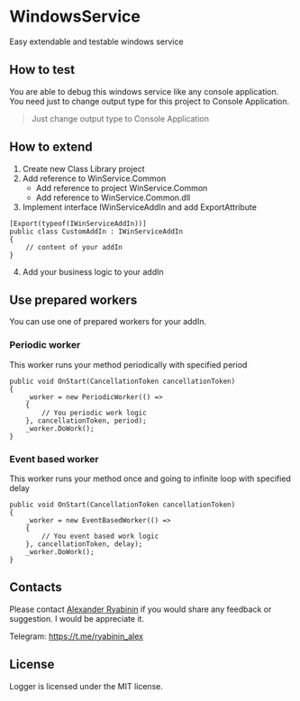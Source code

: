 # WindowsService
Easy extendable and testable windows service

## How to test
You are able to debug this windows service like any console application. You need just to change output type for this project to Console Application.

> Just change output type to Console Application

## How to extend

1. Create new Class Library project
2. Add reference to WinService.Common
   - Add reference to project WinService.Common
   - Add reference to WinService.Common.dll
3. Implement interface IWinServiceAddIn and add ExportAttribute
```
[Export(typeof(IWinServiceAddIn))]
public class CustomAddIn : IWinServiceAddIn
{
    // content of your addIn
}
```
4. Add your business logic to your addIn

## Use prepared workers
You can use one of prepared workers for your addIn.

### Periodic worker
This worker runs your method periodically with specified period
```
public void OnStart(CancellationToken cancellationToken)
{
    _worker = new PeriodicWorker(() =>
    {
        // You periodic work logic
    }, cancellationToken, period);
    _worker.DoWork();
}
```

### Event based worker
This worker runs your method once and going to infinite loop with specified delay 
```
public void OnStart(CancellationToken cancellationToken)
{
    _worker = new EventBasedWorker(() =>
    {
        // You event based work logic 
    }, cancellationToken, delay);
    _worker.DoWork();
}
```

## Contacts
Please contact [Alexander Ryabinin](mailto:ryabinin_alex@mail.ru?subject=[GitHub]%20Feedback%20or%suggestion)
if you would share any feedback or suggestion. I would be appreciate it.

Telegram: https://t.me/ryabinin_alex

## License
Logger is licensed under the MIT license.
